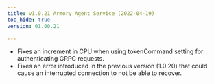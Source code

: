 ```yaml
---
title: v1.0.21 Armory Agent Service (2022-04-19)
toc_hide: true
version: 01.00.21

---
```


- Fixes an increment in CPU when using tokenCommand setting for authenticating GRPC requests.
- Fixes an error introduced in the previous version (1.0.20) that could cause an interrupted connection to not be able to recover.
